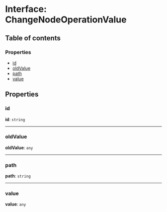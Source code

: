 # Interface: ChangeNodeOperationValue

## Table of contents

### Properties

* [id](/en/auto-docs/free-layout-editor/interfaces/ChangeNodeOperationValue.md#id)
* [oldValue](/en/auto-docs/free-layout-editor/interfaces/ChangeNodeOperationValue.md#oldvalue)
* [path](/en/auto-docs/free-layout-editor/interfaces/ChangeNodeOperationValue.md#path)
* [value](/en/auto-docs/free-layout-editor/interfaces/ChangeNodeOperationValue.md#value)

## Properties

### id

**id**: `string`

***

### oldValue

**oldValue**: `any`

***

### path

**path**: `string`

***

### value

**value**: `any`
